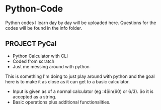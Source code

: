 # Python-Code

Python codes I learn day by day will be uploaded here.
Questions for the codes will be found in the info folder. 

## PROJECT PyCal

+ Python Calculator with CLI
+ Coded from scratch
+ Just me messing around with python

This is something I'm doing to just play around with python and the goal here is to make it as close as it can get to a basic calculator.
+ Input is given as of a normal calculator (eg :4Sin(60) or 6/3). So it is accepted as a string.
+ Basic operations plus additional functionalities.
 
